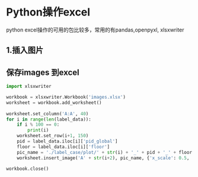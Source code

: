 # Python操作excel


python excel操作的可用的包比较多，常用的有pandas,openpyxl, xlsxwriter



## 1.插入图片




## 保存images 到excel

```python
import xlsxwriter

workbook = xlsxwriter.Workbook('images.xlsx')
worksheet = workbook.add_worksheet()
 
worksheet.set_column('A:A', 40)
for i in range(len(label_data)):
    if i % 100 == 0:
        print(i)
    worksheet.set_row(i+1, 150)
    pid = label_data.iloc[i]['pid_global']
    floor = label_data.iloc[i]['floor']
    pic_name = './label_case/plot/' + str(i) + '_' + pid + '_' + floor + '.jpg'
    worksheet.insert_image('A' + str(i+2), pic_name, {'x_scale': 0.5, 'y_scale': 0.5})

workbook.close()
```